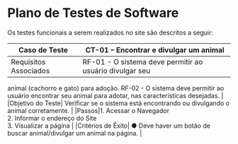# Plano de Testes de Software

Os testes funcionais a serem realizados no site são descritos a seguir:

|Caso de Teste| CT-01 – Encontrar e divulgar um animal                                           |
|--|-------------------------------------------------------|
|Requisitos Associados| RF-01 - O sistema deve permitir ao usuário divulgar seu
animal (cachorro e gato) para adoção.
RF-02 - O sistema deve permitir ao usuário encontrar seu animal para adotar, nas características
desejadas.
 |
|Objetivo do Teste| Verificar se o sistema está encontrando ou divulgando o animal corretamente. |
|Passos|1. Acessar o Navegador <br> 2. Informar o endereço do Site <br> 3. Visualizar a página |
|Critérios de Êxito| ●	Deve haver um botão de buscar animal/divulgar um animal na página. |
